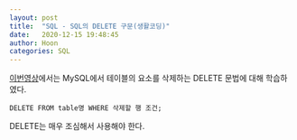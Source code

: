 ```yaml
---
layout: post
title:  "SQL - SQL의 DELETE 구문(생활코딩)"
date:   2020-12-15 19:48:45
author: Hoon
categories: SQL
---
```


[이번영상](https://opentutorials.org/course/3161/19542)에서는 MySQL에서 테이블의 요소를 삭제하는 DELETE 문법에 대해 학습하였다.

`DELETE FROM table명 WHERE 삭제할 행 조건;`

DELETE는 매우 조심해서 사용해야 한다.